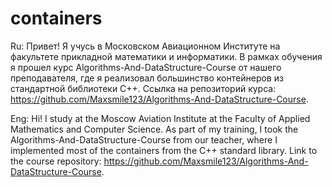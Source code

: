 # containers
Ru:
Привет! Я учусь в Московском Авиационном Институте на факультете прикладной математики и информатики.
В рамках обучения я прошел курс Algorithms-And-DataStructure-Course от нашего преподавателя, где я реализовал большинство контейнеров из стандартной библиотеки C++.
Ссылка на репозиторий курса: https://github.com/Maxsmile123/Algorithms-And-DataStructure-Course.

Eng:
Hi! I study at the Moscow Aviation Institute at the Faculty of Applied Mathematics and Computer Science.
As part of my training, I took the Algorithms-And-DataStructure-Course from our teacher, where I implemented most of the containers from the C++ standard library.
Link to the course repository: https://github.com/Maxsmile123/Algorithms-And-DataStructure-Course.

